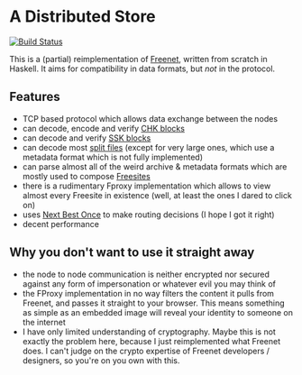 # A Distributed Store

[![Build Status](https://travis-ci.org/waldheinz/ads.svg?branch=master)](https://travis-ci.org/waldheinz/ads)

This is a (partial) reimplementation of [Freenet][1], written from scratch in Haskell. It aims for compatibility in data formats, but *not* in the protocol.

## Features

  * TCP based protocol which allows data exchange between the nodes
  * can decode, encode and verify [CHK blocks][2]
  * can decode and verify [SSK blocks][3]
  * can decode most [split files][4] (except for very large ones, which use a metadata format which is not fully implemented)
  * can parse almost all of the weird archive & metadata formats which are mostly used to compose [Freesites][5]
  * there is a rudimentary Fproxy implementation which allows to view almost every Freesite in existence (well, at least the ones I dared to click on)
  * uses [Next Best Once][6] to make routing decisions (I hope I got it right)
  * decent performance

## Why you don't want to use it straight away

  * the node to node communication is neither encrypted nor secured against any form of impersonation or whatever evil you may think of
  * the FProxy implementation in no way filters the content it pulls from Freenet, and passes it straight to your browser. This means something as simple as an embedded image will reveal your identity to someone on the internet
  * I have only limited understanding of cryptography. Maybe this is not exactly the problem here, because I just reimplemented what Freenet does. I can't judge on the crypto expertise of Freenet developers / designers, so you're on you own with this.

[1]: https://freenetproject.org/
[2]: https://wiki.freenetproject.org/Content_Hash_Key
[3]: https://wiki.freenetproject.org/SSK
[4]: https://wiki.freenetproject.org/Splitfile
[5]: https://wiki.freenetproject.org/Freesite
[6]: http://arxiv.org/abs/1401.2165
